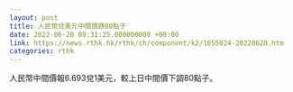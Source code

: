 ```yaml
---
layout: post
title: 人民幣兌美元中間價跌80點子
date: 2022-06-28 09:31:25.000000000 +08:00
link: https://news.rthk.hk/rthk/ch/component/k2/1655024-20220628.htm
categories: rthk
---
```


人民幣中間價報6.693兌1美元，較上日中間價下調80點子。
